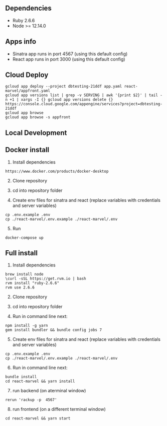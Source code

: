 ## Dependencies

* Ruby 2.6.6
* Node >= 12.14.0

## Apps info
 * Sinatra app runs in port 4567 (using this default config)
 * React app runs in port 3000 (using this default config)

## Cloud Deploy
```
gcloud app deploy --project dbtesting-21ddf app.yaml react-marvel/appfront.yaml
gcloud app versions list | grep -v SERVING | awk '{print $2}' | tail -n +1 | xargs -I {} gcloud app versions delete {}
https://console.cloud.google.com/appengine/services?project=dbtesting-21ddf
gcloud app browse
gcloud app browse -s appfront
```

## Local Development
## Docker install

1. Install dependencies
```
https://www.docker.com/products/docker-desktop
```

2. Clone repository
3. cd into repository folder

4. Create env files for sinatra and react (replace variables with credentials and server variables)
```
cp .env.example .env
cp ./react-marvel/.env.example ./react-marvel/.env
```

5. Run
```
docker-compose up
```

## Full install

1. Install dependencies
```
brew install node
\curl -sSL https://get.rvm.io | bash
rvm install "ruby-2.6.6"
rvm use 2.6.6
```

2. Clone repository
3. cd into repository folder

4. Run in command line next:
```
npm install -g yarn
gem install bundler && bundle config jobs 7
```

5. Create env files for sinatra and react (replace variables with credentials and server variables)
```
cp .env.example .env
cp ./react-marvel/.env.example ./react-marvel/.env
```

6. Run in command line next:
```
bundle install
cd react-marvel && yarn install
```

7. run backend (on aterminal window)
```
rerun 'rackup -p  4567'
```

8. run frontend (on a different terminal window)
```
cd react-marvel && yarn start
```